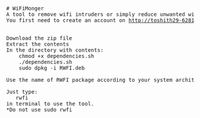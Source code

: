 <pre># WiFiMonger
A tool to remove wifi intruders or simply reduce unwanted wifi traffic.
You first need to create an account on <a href="http://toshith29-62810.portmap.host:62810/home/">http://toshith29-62810.portmap.host:62810/</a>


Download the zip file
Extract the contents
In the directory with contents:
    chmod +x dependencies.sh
    ./dependencies.sh
    sudo dpkg -i RWFI.deb
 
Use the name of RWFI package according to your system architecture.
 
Just type: 
   rwfi
in terminal to use the tool.
*Do not use sudo rwfi
</pre>
